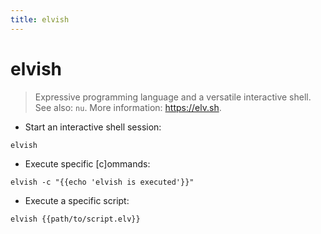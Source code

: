 ```yaml
---
title: elvish
---
```

# elvish

> Expressive programming language and a versatile interactive shell.
> See also: `nu`.
> More information: <https://elv.sh>.

- Start an interactive shell session:

`elvish`

- Execute specific [c]ommands:

`elvish -c "{{echo 'elvish is executed'}}"`

- Execute a specific script:

`elvish {{path/to/script.elv}}`
